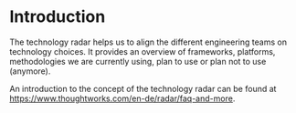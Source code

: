 # Introduction

The technology radar helps us to align the different engineering teams on technology choices. It provides an overview of frameworks, platforms, methodologies we are currently using, plan to use or plan not to use (anymore).

An introduction to the concept of the technology radar can be found at https://www.thoughtworks.com/en-de/radar/faq-and-more.

